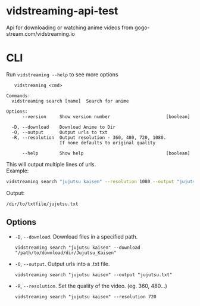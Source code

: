 # vidstreaming-api-test

Api for downloading or watching anime videos from gogo-stream.com/vidstreaming.io

# CLI

Run `vidstreaming --help` to see more options

```
   vidstreaming <cmd>

Commands:
  vidstreaming search [name]  Search for anime

Options:
      --version     Show version number                     [boolean]

  -D, --download    Download Anime to Dir
  -O, --output      Output urls to txt
  -R, --resolution  Output resolution - 360, 480, 720, 1080.
                    If none defaults to original quality

      --help        Show help                               [boolean]
```

This will output multiple lines of urls.  
Example:  
```sh
vidstreaming search "jujutsu kaisen" --resolution 1080 --output "jujutsu.txt"
```
Output:
```
/dir/to/txtfile/jujutsu.txt
```

## Options

- `-D`, `--download`. Download files in  a specified path.
    ```
    vidstreaming search "jujutsu kaisen" --download "/path/to/download/dir/Jujutsu_Kaisen"
    ```
- `-O`, `--output`. Output urls into a .txt file.
    ```
    vidstreaming search "jujutsu kaisen" --output "jujutsu.txt"
    ```
- `-R`, `--resolution`. Set the quality of the video. (eg. 360, 480...)
    ```
    vidstreaming search "jujutsu kaisen" --resolution 720
    ```
